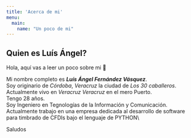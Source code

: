 ```yaml
---
title: 'Acerca de mi'
menu:
  main:
    name: "Un poco de mi"
---
```


## Quien es Luís Ángel?

Hola, aquí vas a leer un poco sobre mi 🤩

Mi nombre completo es ***Luís Ángel Fernández Vásquez***.\
Soy originario de *Córdoba*, *Veracruz* la ciudad de *Los 30 caballeros*.\
Actualmente vivo en *Veracruz* *Veracruz* en el mero Puerto.\
Tengo 28 años.\
Soy Ingeniero en Tegnologías de la Información y Comunicación.\
Actualmente trabajo en una empresa dedicada al desarrollo de software para timbrado de CFDIs bajo el lenguaje de PYTHON\

Saludos

